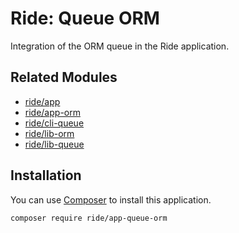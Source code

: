 # Ride: Queue ORM

Integration of the ORM queue in the Ride application.

## Related Modules 

- [ride/app](https://github.com/all-ride/ride-app)
- [ride/app-orm](https://github.com/all-ride/ride-app-orm)
- [ride/cli-queue](https://github.com/all-ride/ride-cli-queue)
- [ride/lib-orm](https://github.com/all-ride/ride-lib-orm)
- [ride/lib-queue](https://github.com/all-ride/ride-lib-queue)

## Installation

You can use [Composer](http://getcomposer.org) to install this application.

```
composer require ride/app-queue-orm
```
